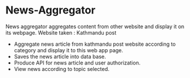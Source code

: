 # News-Aggregator
 News aggregator aggregates content from other website and display it on its webpage.
 Website taken : Kathmandu post
 - Aggregate news article from kathmandu post website according to category and display it to this web app page.
 - Saves the news article into data base.
 - Produce API for news article and user authorization.
 - View news according to topic selected.

